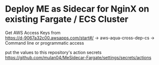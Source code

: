 # Deploy ME as Sidecar for NginX on existing Fargate / ECS Cluster 

Get AWS Access Keys from  
https://d-9067a32c00.awsapps.com/start#/
-> aws-aqua-cross-dep-cs
-> Command line or programmatic access

put the values to this repository's action secrets
https://github.com/mulan04/MeSidecar-Fargate/settings/secrets/actions
